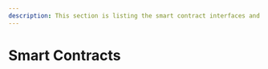 ```yaml
---
description: This section is listing the smart contract interfaces and addresses
---
```


# Smart Contracts

